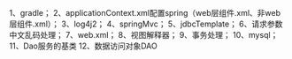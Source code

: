 1、gradle；
2、applicationContext.xml配置spring（web层组件.xml、非web层组件.xml）；
3、log4j2；
4、springMvc；
5、jdbcTemplate；
6、请求参数中文乱码处理；
7、web.xml；
8、视图解释器；
9、事务处理；
10、mysql；
11、Dao服务的基类
12、数据访问对象DAO



